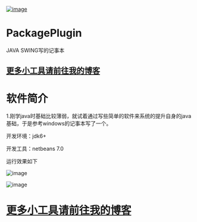 <a href='https://www.aliyun.com/sale-season/2020/procurement-new-members?userCode=6vik1cql' target='_blank'>![image](https://www.vbox.top/aliyun730X233.jpg)</a>
# PackagePlugin
JAVA SWING写的记事本

## <a href='http://www.vbox.top?from=github' target='_blank'>更多小工具请前往我的博客</a>

# 软件简介 

1.刚学java时基础比较薄弱，就试着通过写些简单的软件来系统的提升自身的java基础，于是参考windows的记事本写了一个。

开发环境：jdk6+

开发工具：netbeans 7.0

运行效果如下

![image](http://www.vbox.top/wp-content/uploads/2017/07/notepad1.jpg)

![image](http://www.vbox.top/wp-content/uploads/2017/07/notepad2.jpg)

# <a href='http://www.vbox.top?from=github' target='_blank'>更多小工具请前往我的博客</a>
